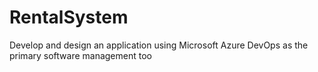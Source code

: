 # RentalSystem
Develop and design an application using Microsoft Azure DevOps as the primary software management too
